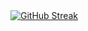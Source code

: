 <div style="display:flex; margin-inline: auto">
<a href="https://streak-stats.demolab.com?user=1001bit&theme=tokyonight&date_format=j%20M%5B%20Y%5D)"><img src="http://github-readme-streak-stats.herokuapp.com?user=" alt="GitHub Streak" /></a>
</div>
